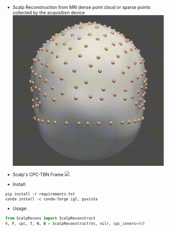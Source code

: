 - Scalp Reconstruction from MRI dense point cloud or sparse points collected by the acquisition device
![](./imgs/minimal_surface_scalp.gif)

- Scalp's CPC-TBN Frame
![](./imgs/CPCOrientation.gif)

- Install:

```shell
pip install -r requirements.txt
conda install -c conda-forge igl, pyvista
```

- Usage: 

```python
from ScalpRecons import ScalpReconstruct
V, F, cpc, T, N, B = ScalpReconstruct(Vs, nilr, cpc_inners=99)
```
